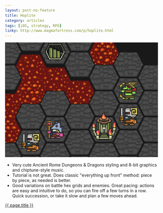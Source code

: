 ```yaml
---
layout: post-no-feature
title: Hoplite
category: articles
tags: [iOS, strategy, RPG]
linky: http://www.magmafortress.com/p/hoplite.html
---
```


<a href="{{page.linky}}">![{{ page.title }}](/images/hoplite.png)</a>

* Very cute Ancient Rome Dungeons & Dragons styling and 8-bit graphics and chiptune-style music.
* Tutorial is not great. Does classic "everything up front" method: piece by piece, as needed is better.
* Good variations on battle hex grids and enemies. Great pacing: actions are easy and intuitive to do, so you can fire off a few turns in a row. Quick succession, or take it slow and plan a few moves ahead.

[{{ page.title }}]({{page.linky}})